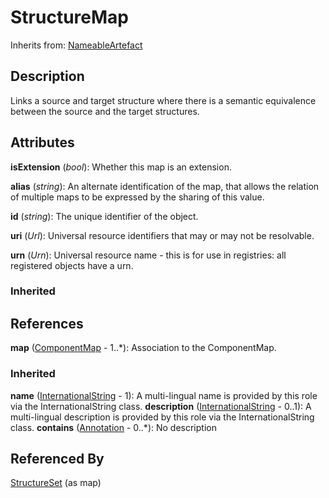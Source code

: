 
# StructureMap

Inherits from: [NameableArtefact](../Base/NameableArtefact.md)



## Description

Links a source and target structure where there is a semantic equivalence between the source and the target structures.


## Attributes

**isExtension** (*bool*): Whether this map is an extension.

**alias** (*string*): An alternate identification of the map, that allows the relation of multiple maps to be expressed by the sharing of this value.

**id** (*string*): The unique identifier of the object.

**uri** (*Url*): Universal resource identifiers that may or may not be resolvable.

**urn** (*Urn*): Universal resource name - this is for use in registries: all registered objects have a urn.

### Inherited



## References

**map** ([ComponentMap](ComponentMap.md) - 1..*): Association to the ComponentMap.

### Inherited

**name** ([InternationalString](../Base/InternationalString.md) - 1): A multi-lingual name is provided by this role via the InternationalString class.
**description** ([InternationalString](../Base/InternationalString.md) - 0..1): A multi-lingual description is provided by this role via the InternationalString class.
**contains** ([Annotation](../Base/Annotation.md) - 0..*): No description


## Referenced By

[StructureSet](StructureSet.md) (as map)


